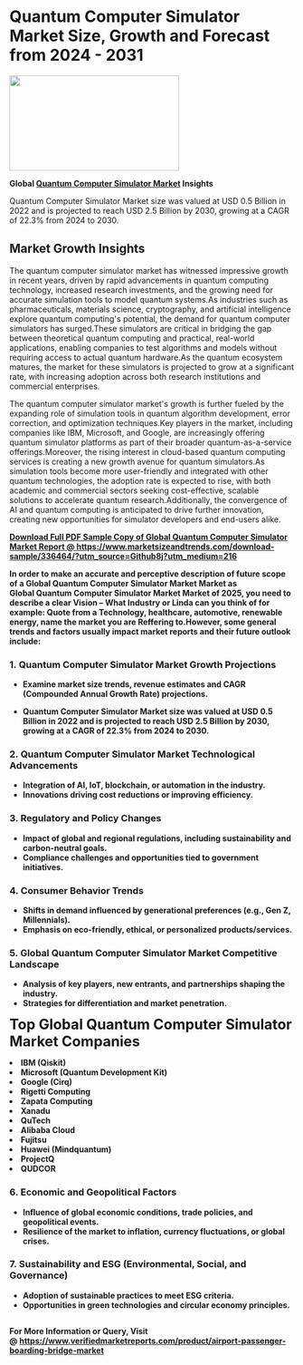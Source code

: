 <H1>Quantum Computer Simulator Market Size, Growth and Forecast from 2024 - 2031</H1><img class="aligncenter size-medium wp-image-584254" src="https://thirdeyenews.in/wp-content/uploads/2024/09/Global-Market-Research-300x168.jpeg" alt="" width="300" height="168" /><p><strong>Global&nbsp;<a href="https://www.marketsizeandtrends.com/download-sample/336464/?utm_source=Github8j?utm_medium=216">Quantum Computer Simulator Market</a> Insights</strong></p><p>Quantum Computer Simulator Market size was valued at USD 0.5 Billion in 2022 and is projected to reach USD 2.5 Billion by 2030, growing at a CAGR of 22.3% from 2024 to 2030.</p><p><h2>Market Growth Insights</h2> <p>The quantum computer simulator market has witnessed impressive growth in recent years, driven by rapid advancements in quantum computing technology, increased research investments, and the growing need for accurate simulation tools to model quantum systems.As industries such as pharmaceuticals, materials science, cryptography, and artificial intelligence explore quantum computing's potential, the demand for quantum computer simulators has surged.These simulators are critical in bridging the gap between theoretical quantum computing and practical, real-world applications, enabling companies to test algorithms and models without requiring access to actual quantum hardware.As the quantum ecosystem matures, the market for these simulators is projected to grow at a significant rate, with increasing adoption across both research institutions and commercial enterprises.</p> <p><strong><a href="#"></a></strong></p> <p>The quantum computer simulator market's growth is further fueled by the expanding role of simulation tools in quantum algorithm development, error correction, and optimization techniques.Key players in the market, including companies like IBM, Microsoft, and Google, are increasingly offering quantum simulator platforms as part of their broader quantum-as-a-service offerings.Moreover, the rising interest in cloud-based quantum computing services is creating a new growth avenue for quantum simulators.As simulation tools become more user-friendly and integrated with other quantum technologies, the adoption rate is expected to rise, with both academic and commercial sectors seeking cost-effective, scalable solutions to accelerate quantum research.Additionally, the convergence of AI and quantum computing is anticipated to drive further innovation, creating new opportunities for simulator developers and end-users alike.</p> <p><strong><a href="#"></p><p><span class=""><strong>Download Full PDF Sample Copy of Global Quantum Computer Simulator Market Report</strong> @ <a href="https://www.marketsizeandtrends.com/download-sample/336464/?utm_source=Github8j?utm_medium=216" target="_blank">https://www.marketsizeandtrends.com/download-sample/336464/?utm_source=Github8j?utm_medium=216</a></span></p><p>In order to make an accurate and perceptive description of future scope of a Global&nbsp;Quantum Computer Simulator Market Market as Global&nbsp;Quantum Computer Simulator Market Market of 2025, you need to describe a clear Vision &ndash; What Industry or Linda can you think of for example: Quote from a Technology, healthcare, automotive, renewable energy, name the market you are Reffering to.However, some general trends and factors usually impact market reports and their future outlook include:</p><h3>1.&nbsp;<strong>Quantum Computer Simulator Market Growth Projections</strong></h3><ul><li>Examine market size trends, revenue estimates and CAGR (Compounded Annual Growth Rate) projections.</li><li><p>Quantum Computer Simulator Market size was valued at USD 0.5 Billion in 2022 and is projected to reach USD 2.5 Billion by 2030, growing at a CAGR of 22.3% from 2024 to 2030.</p></li></ul><h3>2.&nbsp;<strong>Quantum Computer Simulator Market Technological Advancements</strong></h3><ul><li>Integration of AI, IoT, blockchain, or automation in the industry.</li><li>Innovations driving cost reductions or improving efficiency.</li></ul><h3>3.&nbsp;<strong>Regulatory and Policy Changes</strong></h3><ul><li>Impact of global and regional regulations, including sustainability and carbon-neutral goals.</li><li>Compliance challenges and opportunities tied to government initiatives.</li></ul><h3>4.&nbsp;<strong>Consumer Behavior Trends</strong></h3><ul><li>Shifts in demand influenced by generational preferences (e.g., Gen Z, Millennials).</li><li>Emphasis on eco-friendly, ethical, or personalized products/services.</li></ul><h3>5.&nbsp;<strong>Global Quantum Computer Simulator Market Competitive Landscape</strong></h3><ul><li>Analysis of key players, new entrants, and partnerships shaping the industry.</li><li>Strategies for differentiation and market penetration.</li></ul><p data-pm-slice="1 1 []"><span style="color: inherit; font-family: inherit; font-size: 25px;">Top Global Quantum Computer Simulator Market Companies</span></p><div class="" data-test-id=""><p><li>IBM (Qiskit)</li><li> Microsoft (Quantum Development Kit)</li><li> Google (Cirq)</li><li> Rigetti Computing</li><li> Zapata Computing</li><li> Xanadu</li><li> QuTech</li><li> Alibaba Cloud</li><li> Fujitsu</li><li> Huawei (Mindquantum)</li><li> ProjectQ</li><li> QUDCOR</li></p></div><h3>6.&nbsp;<strong>Economic and Geopolitical Factors</strong></h3><ul><li>Influence of global economic conditions, trade policies, and geopolitical events.</li><li>Resilience of the market to inflation, currency fluctuations, or global crises.</li></ul><h3>7.&nbsp;<strong>Sustainability and ESG (Environmental, Social, and Governance)</strong></h3><ul><li>Adoption of sustainable practices to meet ESG criteria.</li><li>Opportunities in green technologies and circular economy principles.</li></ul><h2><strong style="font-size: 14px;">For More Information or Query, Visit @&nbsp;</strong><a style="background-color: #ffffff; font-size: 14px;" href="https://www.marketsizeandtrends.com/report/quantum-computer-simulator-market/" target="_blank">https://www.verifiedmarketreports.com/product/airport-passenger-boarding-bridge-market</a></h2>